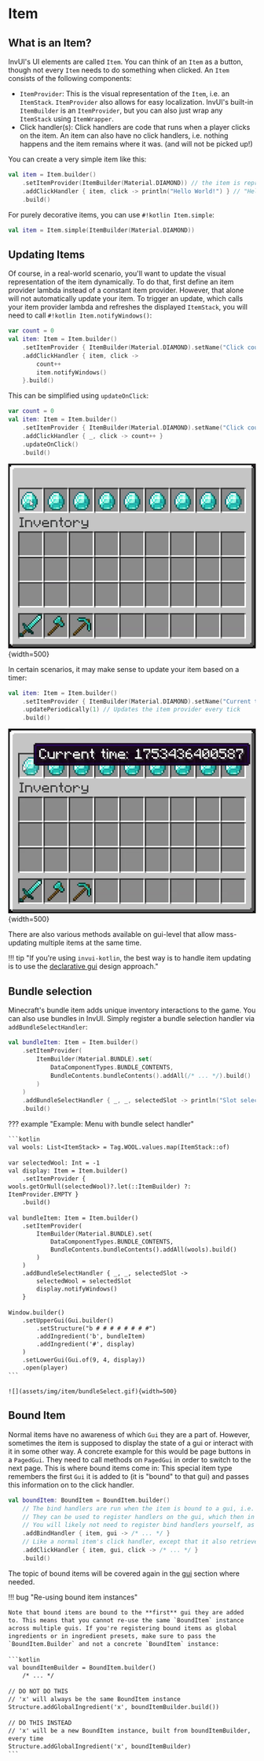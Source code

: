 # Item

## What is an Item?

InvUI's UI elements are called `Item`. You can think of an `Item` as a button, though not every `Item` needs to do something when clicked.
An `Item` consists of the following components:

* `ItemProvider`: This is the visual representation of the `Item`, i.e. an `ItemStack`. `ItemProvider` also allows for easy localization. InvUI's built-in `ItemBuilder` is an `ItemProvider`, but you can also just wrap any `ItemStack` using `ItemWrapper`.
* Click handler(s): Click handlers are code that runs when a player clicks on the item. An item can also have no click handlers, i.e. nothing happens and the item remains where it was. (and will not be picked up!)

You can create a very simple item like this:

```kotlin
val item = Item.builder()
    .setItemProvider(ItemBuilder(Material.DIAMOND)) // the item is represented by a diamond
    .addClickHandler { item, click -> println("Hello World!") } // "Hello World" is printed to the console on click
    .build()
```

For purely decorative items, you can use `#!kotlin Item.simple`:

```kotlin
val item = Item.simple(ItemBuilder(Material.DIAMOND))
```

## Updating Items

Of course, in a real-world scenario, you'll want to update the visual representation of the item dynamically. To do that, first define an item provider lambda instead of a constant item provider. However, that alone will not automatically update your item. To trigger an update, which calls your item provider lambda and refreshes the displayed `ItemStack`, you will need to call `#!kotlin Item.notifyWindows()`:

```kotlin
var count = 0
val item: Item = Item.builder()
    .setItemProvider { ItemBuilder(Material.DIAMOND).setName("Click count: $count") }
    .addClickHandler { item, click ->
        count++
        item.notifyWindows()
    }.build()
```

This can be simplified using `updateOnClick`:

```kotlin
var count = 0
val item: Item = Item.builder()
    .setItemProvider { ItemBuilder(Material.DIAMOND).setName("Click count: $count") }
    .addClickHandler { _, click -> count++ }
    .updateOnClick()
    .build()
```

![](assets/img/item/updateOnClick.gif){width=500}

In certain scenarios, it may make sense to update your item based on a timer:

```kotlin
val item: Item = Item.builder()
    .setItemProvider { ItemBuilder(Material.DIAMOND).setName("Current time: ${System.currentTimeMillis()}") }
    .updatePeriodically(1) // Updates the item provider every tick
    .build()
```

![](assets/img/item/updatePeriodically.gif){width=500}

There are also various methods available on gui-level that allow mass-updating multiple items at the same time. 

!!! tip "If you're using `invui-kotlin`, the best way is to handle item updating is to use the [declarative gui](declarative-menu-design.md) design approach."

## Bundle selection

Minecraft's bundle item adds unique inventory interactions to the game. You can also use bundles in InvUI. Simply register a bundle selection handler via `addBundleSelectHandler`:

```kotlin
val bundleItem: Item = Item.builder()
    .setItemProvider(
        ItemBuilder(Material.BUNDLE).set(
            DataComponentTypes.BUNDLE_CONTENTS,
            BundleContents.bundleContents().addAll(/* ... */).build()
        )
    )
    .addBundleSelectHandler { _, _, selectedSlot -> println("Slot selected: $selectedSlot") }
    .build()
```

??? example "Example: Menu with bundle select handler"

    ```kotlin
    val wools: List<ItemStack> = Tag.WOOL.values.map(ItemStack::of)
    
    var selectedWool: Int = -1
    val display: Item = Item.builder()
        .setItemProvider { wools.getOrNull(selectedWool)?.let(::ItemBuilder) ?: ItemProvider.EMPTY }
        .build()
    
    val bundleItem: Item = Item.builder()
        .setItemProvider(
            ItemBuilder(Material.BUNDLE).set(
                DataComponentTypes.BUNDLE_CONTENTS,
                BundleContents.bundleContents().addAll(wools).build()
            )
        )
        .addBundleSelectHandler { _, _, selectedSlot ->
            selectedWool = selectedSlot
            display.notifyWindows()
        }
    
    Window.builder()
        .setUpperGui(Gui.builder()
            .setStructure("b # # # # # # # #")
            .addIngredient('b', bundleItem)
            .addIngredient('#', display)
        )
        .setLowerGui(Gui.of(9, 4, display))
        .open(player)
    ```
    
    ![](assets/img/item/bundleSelect.gif){width=500}

## Bound Item

Normal items have no awareness of which `Gui` they are a part of. However, sometimes the item is supposed to display the state of a gui or interact with it in some other way. A concrete example for this would be page buttons in a `PagedGui`. They need to call methods on `PagedGui` in order to switch to the next page.
This is where bound items come in: This special item type remembers the first `Gui` it is added to (it is "bound" to that gui) and passes this information on to the click handler.

```kotlin
val boundItem: BoundItem = BoundItem.builder()
    // The bind handlers are run when the item is bound to a gui, i.e. when it is added to a gui.
    // They can be used to register handlers on the gui, which then in turn refresh the item on certain actions (like page a change)
    // You will likely not need to register bind handlers yourself, as pre-made bound items exist for all gui types and already handle this for you.
    .addBindHandler { item, gui -> /* ... */ }
    // Like a normal item's click handler, except that it also retrieves the gui instance
    .addClickHandler { item, gui, click -> /* ... */ }
    .build()    
```

The topic of bound items will be covered again in the [gui](gui.md) section where needed. 

!!! bug "Re-using bound item instances"

    Note that bound items are bound to the **first** gui they are added to. This means that you cannot re-use the same `BoundItem` instance across multiple guis. If you're registering bound items as global ingredients or in ingredient presets, make sure to pass the `BoundItem.Builder` and not a concrete `BoundItem` instance:

    ```kotlin
    val boundItemBuilder = BoundItem.builder()
        /* ... */
    
    // DO NOT DO THIS
    // 'x' will always be the same BoundItem instance
    Structure.addGlobalIngredient('x', boundItemBuilder.build())
    
    // DO THIS INSTEAD
    // 'x' will be a new BoundItem instance, built from boundItemBuilder, every time
    Structure.addGlobalIngredient('x', boundItemBuilder)
    ```